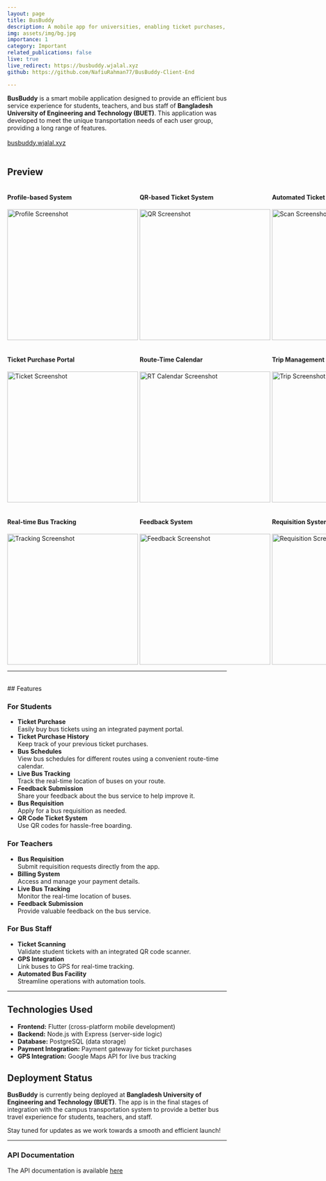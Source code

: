 ```yaml
---
layout: page
title: BusBuddy
description: A mobile app for universities, enabling ticket purchases, bus tracking, schedules, and predictive algorithms
img: assets/img/bg.jpg
importance: 1
category: Important
related_publications: false
live: true
live_redirect: https://busbuddy.wjalal.xyz
github: https://github.com/NafiuRahman77/BusBuddy-Client-End

---
```


**BusBuddy** is a smart mobile application designed to provide an efficient bus service experience for students, teachers, and bus staff of **Bangladesh University of Engineering and Technology (BUET)**. This application was developed to meet the unique transportation needs of each user group, providing a long range of features.
<br><br>
[busbuddy.wjalal.xyz](https://busbuddy.wjalal.xyz)
<br><br>
## Preview
<div style="display: flex; justify-content: space-between;">
  <div>
    <h4>Profile-based System</h4>
    <img src="../../assets/img/1.jpg" alt="Profile Screenshot" width="300">
  </div>
  &nbsp;
  <div>
  <h4>QR-based Ticket System</h4>
  <img src="../../assets/img/qr.jpg" alt="QR Screenshot" width="300">
  </div>
  &nbsp;
  <div>
  <h4>Automated Ticket Scanning</h4>
  <img src="../../assets/img/scan.jpg" alt="Scan Screenshot" width="300">
  </div>
</div>
<br>
<div style="display: flex; justify-content: space-between;">
  <div>
  <h4>Ticket Purchase Portal</h4>
  <img src="../../assets/img/ticket.jpg" alt="Ticket Screenshot" width="300">
  </div>
  &nbsp;
  <div>
  <h4>Route-Time Calendar</h4>
  <img src="../../assets/img/routetimecalendar.jpg" alt="RT Calendar Screenshot" width="300">
  </div>
  &nbsp;
  <div>
  <h4>Trip Management</h4>
  <img src="../../assets/img/starttrip.jpg" alt="Trip Screenshot" width="300">
  </div>
</div>
<br>
<div style="display: flex; justify-content: space-between;">
  <div>
  <h4>Real-time Bus Tracking</h4>
  <img src="../../assets/img/tracking.jpg" alt="Tracking Screenshot" width="300">
  </div>
  &nbsp;
  <div>
  <h4>Feedback System</h4>
  <img src="../../assets/img/feedback.jpg" alt="Feedback Screenshot" width="300">
  </div>
  &nbsp;
  <div>
  <h4>Requisition System</h4>
  <img src="../../assets/img/requisition.jpg" alt="Requisition Screenshot" width="300">
  </div>
</div>

---
<br>
## Features

### For Students
- **Ticket Purchase**  
  Easily buy bus tickets using an integrated payment portal.
- **Ticket Purchase History**  
  Keep track of your previous ticket purchases.
- **Bus Schedules**  
  View bus schedules for different routes using a convenient route-time calendar.
- **Live Bus Tracking**  
  Track the real-time location of buses on your route.
- **Feedback Submission**  
  Share your feedback about the bus service to help improve it.
- **Bus Requisition**  
  Apply for a bus requisition as needed.
- **QR Code Ticket System**  
  Use QR codes for hassle-free boarding.

### For Teachers
- **Bus Requisition**  
  Submit requisition requests directly from the app.
- **Billing System**  
  Access and manage your payment details.
- **Live Bus Tracking**  
  Monitor the real-time location of buses.
- **Feedback Submission**  
  Provide valuable feedback on the bus service.

### For Bus Staff
- **Ticket Scanning**  
  Validate student tickets with an integrated QR code scanner.
- **GPS Integration**  
  Link buses to GPS for real-time tracking.
- **Automated Bus Facility**  
  Streamline operations with automation tools.

---
## Technologies Used
- **Frontend:** Flutter (cross-platform mobile development)
- **Backend:** Node.js with Express (server-side logic)
- **Database:** PostgreSQL (data storage)
- **Payment Integration:** Payment gateway for ticket purchases
- **GPS Integration:** Google Maps API for live bus tracking


## Deployment Status

**BusBuddy** is currently being deployed at **Bangladesh University of Engineering and Technology (BUET)**. The app is in the final stages of integration with the campus transportation system to provide a better bus travel experience for students, teachers, and staff.

Stay tuned for updates as we work towards a smooth and efficient launch!

---
### API Documentation
The API documentation is available [here](https://documenter.getpostman.com/view/32134657/2s9YsJBCmJ)

